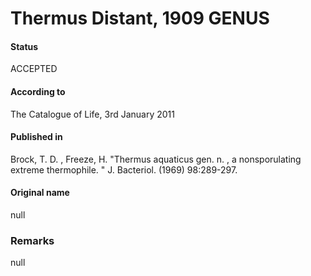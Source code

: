 # Thermus Distant, 1909 GENUS

#### Status
ACCEPTED

#### According to
The Catalogue of Life, 3rd January 2011

#### Published in
Brock, T. D. , Freeze, H. "Thermus aquaticus gen. n. , a nonsporulating extreme thermophile. " J. Bacteriol. (1969) 98:289-297.

#### Original name
null

### Remarks
null
